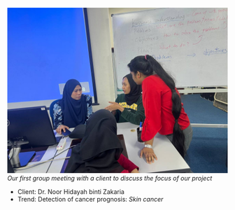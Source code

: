 ![Alt text](
https://github.com/NiesHW/SECB3203_P4B/blob/41270d9bdcf4dee3f012f73735c10d3c1be42c7c/Group_Project/Group_2/Task_1/first_meeting_with_client.jpg)
*Our first group meeting with a client to discuss the focus of our project*
- Client: Dr. Noor Hidayah binti Zakaria
- Trend: Detection of cancer prognosis: *Skin cancer*



